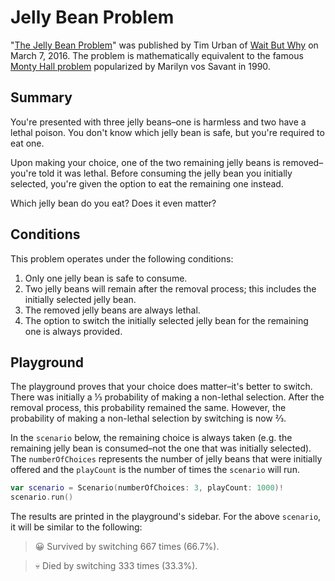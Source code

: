 # Jelly Bean Problem

"[The Jelly Bean Problem](http://waitbutwhy.com/2016/03/the-jellybean-problem.html)" was published by Tim Urban of [Wait But Why](http://waitbutwhy.com) on March 7, 2016. The problem is mathematically equivalent to the famous [Monty Hall problem](https://en.wikipedia.org/wiki/Monty_Hall_problem) popularized by Marilyn vos Savant in 1990. 

## Summary

You're presented with three jelly beans–one is harmless and two have a lethal poison. You don't know which jelly bean is safe, but you're required to eat one.

Upon making your choice, one of the two remaining jelly beans is removed–you're told it was lethal. Before consuming the jelly bean you initially selected, you're given the option to eat the remaining one instead. 

Which jelly bean do you eat? Does it even matter?

## Conditions

This problem operates under the following conditions:

1. Only one jelly bean is safe to consume. 
2. Two jelly beans will remain after the removal process; this includes the initially selected jelly bean.
3. The removed jelly beans are always lethal.
4. The option to switch the initially selected jelly bean for the remaining one is always provided.

## Playground

The playground proves that your choice does matter–it's better to switch. There was initially a ⅓ probability of making a non-lethal selection. After the removal process, this probability remained the same. However, the probability of making a non-lethal selection by switching is now ⅔.

In the `scenario` below, the remaining choice is always taken (e.g. the remaining jelly bean is consumed–not the one that was initially selected). The `numberOfChoices` represents the number of jelly beans that were initially offered and the `playCount` is the number of times the `scenario` will run.

``` Swift
var scenario = Scenario(numberOfChoices: 3, playCount: 1000)!
scenario.run()
````

The results are printed in the playground's sidebar. For the above `scenario`, it will be similar to the following:

> 😀 Survived by switching 667 times (66.7%).

>💀 Died by switching 333 times (33.3%).